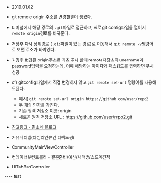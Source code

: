 - 2019.01.02
- git remote origin 주소를 변경할일이 생겼다.
- 터미널에서 해당 경로의 `.git`파일로 접근하고, vi로 git config파일을 열어서 `remote origin`경로를 바꿔준다.
- 저장후 다시 상위경로 (`.git`파일이 있는 경로)로 이동해서 `git remote -v`명령어로 보면 주소가 바껴있다.
- 커밋후 변경된 origin주소로 최초 푸시 할때 remote저장소의 username과 password입력을 요청하는데, 이때 해당하는 아이디와 패스워드를 입력하면 푸시 성공
- cf) gitconfig파일에서 직접 변경하지 않고 `git remote set-url` 명령어를 사용해도된다.
  - 예시) `git remote set-url origin https://github.com/user/repo2`
  - 두 개의 인자를 가진다.
  - 기존 원격 저장소 이름: origin
  - 새로운 원격 저장소 URL : https://github.com/user/repo2.git
- [참고링크 - 민소네 블로그](http://minsone.github.io/git/github-managing-remotes-changing-a-remotes-url)


- 커뮤니티탭(타임라인뷰컨 리팩토링)
- CommunityMainViewController
- 컨테이너뷰컨트롤러 - 결혼준비/예신/새댁방/스드메견적

- UITabBarController

---- test
